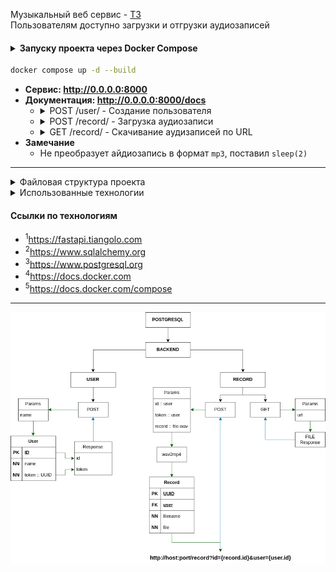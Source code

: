 Музыкальный веб сервис - [ТЗ](../data/TestTask.pdf)<br />
Пользователям доступно загрузки и отгрузки аудиозаписей

<h4>
  <details>
    <summary>Запуску проекта через Docker Compose</summary>
    <pre>docker -v  # Docker version 27.5.1, build 9f9e405</pre>
  </details>
</h4>

```bash
docker compose up -d --build
```
- <strong>Сервис: http://0.0.0.0:8000</strong>
- <strong>Документация: http://0.0.0.0:8000/docs</strong>
  - <details>
    <summary>POST /user/ - Создание пользователя</summary>
    <pre>
    curl -X 'POST' \
      'http://localhost:8000/user/?name=ames0k0' \
      -H 'accept: application/json' \
      -d ''
    ---
    {
      "id": 1,
      "token": "d5fde0d9-9402-4112-bd33-b6ae14d8c87f"
    }</pre>
    </details>
  - <details>
      <summary>POST /record/ - Загрузка аудиозаписи</summary>
      <pre>
      curl -X 'POST' \
        'http://localhost:8000/record' \
        -H 'accept: application/json' \
        -H 'Content-Type: multipart/form-data' \
        -F 'id=1' \
        -F 'token=d5fde0d9-9402-4112-bd33-b6ae14d8c87f' \
        -F 'file=@out.wav;type=audio/x-wav'
      ---
      "http://0.0.0.0:8000/record?id=acd5f8bf-f759-4e99-8441-b4aba0a0a738&user=1"</pre>
    </details>
  - <details>
      <summary>GET /record/ - Скачивание аудизаписей по URL</summary>
      <pre>
      curl -X 'GET' \
        'http://localhost:8000/record?url=http://0.0.0.0:8000/record?id=acd5f8bf-f759-4e99-8441-b4aba0a0a738&user=1' \
        -H 'accept: application/json'
      ---</pre>
    </details>
- <strong>Замечание</strong>
  - Не преобразует айдиозапись в формат `mp3`, поставил `sleep(2)`

---
<details>
<summary>Файловая структура проекта</summary>
<pre>
tree -a -I ".venv|__pycache__|__init__.py|pgdata" --dirsfirst
.
├── app
│   ├── routers
│   │   ├── record.py
│   │   └── user.py
│   ├── sqldb
│   │   ├── crud.py
│   │   └── models.py
│   ├── config.py
│   ├── dependencies.py
│   ├── exceptions.py
│   ├── main.py
│   └── schemas.py
├── docker-compose.yml
├── Dockerfile
├── .gitignore
├── README.md
└── requirements.txt
</pre>
</details>

<details>
<summary>Использованные технологии</summary>
<ul>
  <li>FastAPI<sup>1</sup></li>
  <li>SQLAlchemy<sup>2</sup></li>
  <li>PostgreSQL<sup>3</sup></li>
  <li>Docker<sup>4</sup></li>
  <li>Docker Compose<sup>5</sup></li>
</ul>
</details>

#### Ссылки по технологиям
- <sup>1</sup>https://fastapi.tiangolo.com
- <sup>2</sup>https://www.sqlalchemy.org
- <sup>3</sup>https://www.postgresql.org
- <sup>4</sup>https://docs.docker.com
- <sup>5</sup>https://docs.docker.com/compose

---
<p align="center"><img src="../data/DiagramTask2.png" /></p>
